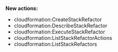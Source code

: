 **New actions:**

- cloudformation:CreateStackRefactor
- cloudformation:DescribeStackRefactor
- cloudformation:ExecuteStackRefactor
- cloudformation:ListStackRefactorActions
- cloudformation:ListStackRefactors
